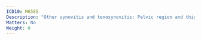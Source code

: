 ```yaml
---
ICD10: M6585
Description: "Other synovitis and tenosynovitis: Pelvic region and thigh"
Matters: No
Weight: 0
---
```

